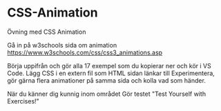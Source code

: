 # CSS-Animation
Övning med CSS Animation

Gå in på w3schools sida om animation
https://www.w3schools.com/css/css3_animations.asp

Börja uppifrån och gör alla 17 exempel som du kopierar ner och kör i VS Code.
Lägg CSS i en extern fil som HTML sidan länkar till
Experimentera, gör gärna flera animationer på samma sida och kolla vad som händer.

När du känner dig kunnig inom området
Gör testet "Test Yourself with Exercises!"

